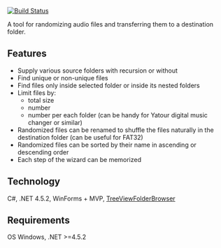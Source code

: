 [![Build Status](https://travis-ci.org/desperate-man/MusicRandomizer3000.svg?branch=master)](https://travis-ci.org/desperate-man/MusicRandomizer3000)

A tool for randomizing audio files and transferring them to a destination folder.

## Features
* Supply various source folders with recursion or without
* Find unique or non-unique files
* Find files only inside selected folder or inside its nested folders
* Limit files by:
  * total size
  * number
  * number per each folder (can be handy for Yatour digital music changer or similar)
* Randomized files can be renamed to shuffle the files naturally in the destination folder (can be useful for FAT32)
* Randomized files can be sorted by their name in ascending or descending order
* Each step of the wizard can be memorized

## Technology
C#, .NET 4.5.2, WinForms + MVP, [TreeViewFolderBrowser](https://github.com/ChrisRichner/TreeViewFolderBrowser)

## Requirements
OS Windows, .NET >=4.5.2